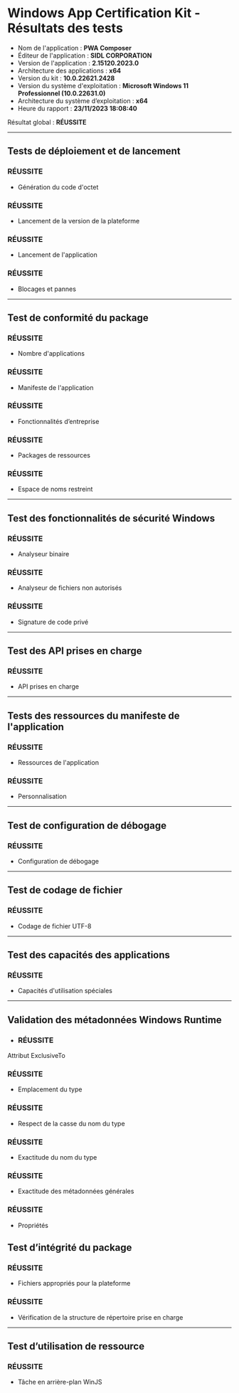 # Windows App Certification Kit - Résultats des tests

- Nom de l'application : **PWA Composer**
- Éditeur de l'application : **SIDL CORPORATION**
- Version de l'application : **2.15120.2023.0**
- Architecture des applications : **x64**
- Version du kit : **10.0.22621.2428**
- Version du système d'exploitation : **Microsoft Windows 11 Professionnel (10.0.22631.0)**
- Architecture du système d’exploitation : **x64**
- Heure du rapport : **23/11/2023 18:08:40**

Résultat global : **RÉUSSITE**

***
## Tests de déploiement et de lancement

### RÉUSSITE
- Génération du code d'octet

### RÉUSSITE
- Lancement de la version de la plateforme

### RÉUSSITE
- Lancement de l'application

### RÉUSSITE
- Blocages et pannes

***
## Test de conformité du package

### RÉUSSITE
- Nombre d'applications

### RÉUSSITE
- Manifeste de l'application

### RÉUSSITE
- Fonctionnalités d’entreprise

### RÉUSSITE
- Packages de ressources

### RÉUSSITE
- Espace de noms restreint

***
## Test des fonctionnalités de sécurité Windows

### RÉUSSITE
- Analyseur binaire

### RÉUSSITE
- Analyseur de fichiers non autorisés

### RÉUSSITE
- Signature de code privé

***
## Test des API prises en charge

### RÉUSSITE
- API prises en charge

***
## Tests des ressources du manifeste de l'application

### RÉUSSITE
- Ressources de l'application

### RÉUSSITE
- Personnalisation

***
## Test de configuration de débogage

### RÉUSSITE
- Configuration de débogage

***
## Test de codage de fichier

### RÉUSSITE
- Codage de fichier UTF-8

***
## Test des capacités des applications

### RÉUSSITE
- Capacités d'utilisation spéciales

***
## Validation des métadonnées Windows Runtime

- ### RÉUSSITE
Attribut ExclusiveTo

### RÉUSSITE
- Emplacement du type

### RÉUSSITE
- Respect de la casse du nom du type

### RÉUSSITE
- Exactitude du nom du type

### RÉUSSITE
- Exactitude des métadonnées générales

### RÉUSSITE
- Propriétés

## Test d’intégrité du package

### RÉUSSITE
- Fichiers appropriés pour la plateforme

### RÉUSSITE
- Vérification de la structure de répertoire prise en charge

***
## Test d’utilisation de ressource

### RÉUSSITE
- Tâche en arrière-plan WinJS
